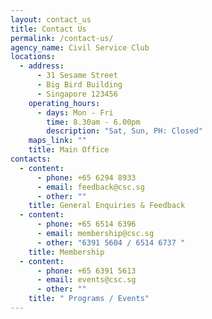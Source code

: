 ```yaml
---
layout: contact_us
title: Contact Us
permalink: /contact-us/
agency_name: Civil Service Club
locations:
  - address:
      - 31 Sesame Street
      - Big Bird Building
      - Singapore 123456
    operating_hours:
      - days: Mon - Fri
        time: 8.30am - 6.00pm
        description: "Sat, Sun, PH: Closed"
    maps_link: ""
    title: Main Office
contacts:
  - content:
      - phone: +65 6294 8933
      - email: feedback@csc.sg
      - other: ""
    title: General Enquiries & Feedback
  - content:
      - phone: +65 6514 6396
      - email: membership@csc.sg
      - other: "6391 5604 / 6514 6737 "
    title: Membership
  - content:
      - phone: +65 6391 5613
      - email: events@csc.sg
      - other: ""
    title: " Programs / Events"
---
```

